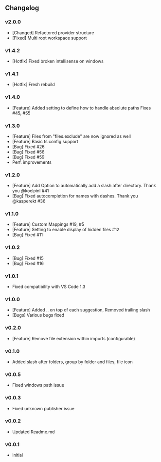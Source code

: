 ## Changelog

### v2.0.0

- [Changed] Refactored provider structure
- [Fixed] Multi root workspace support

### v1.4.2

- [Hotfix] Fixed broken intellisense on windows

### v1.4.1

- [Hotfix] Fresh rebuild

### v1.4.0

- [Feature] Added setting to define how to handle absolute paths Fixes #45, #55

### v1.3.0

- [Feature] Files from "files.exclude" are now ignored as well
- [Feature] Basic ts config support
- [Bug] Fixed #26
- [Bug] Fixed #56
- [Bug] Fixed #59
- Perf. improvements

### v1.2.0

- [Feature] Add Option to automatically add a slash after directory. Thank you @koelpinl #41
- [Bug] Fixed autocompletion for names with dashes. Thank you @kasperekt #36

### v1.1.0

- [Feature] Custom Mappings #19, #5
- [Feature] Setting to enable display of hidden files #12
- [Bug] Fixed #11

### v1.0.2

- [Bug] Fixed #15
- [Bug] Fixed #16

### v1.0.1

- Fixed compatibility with VS Code 1.3

### v1.0.0

- [Feature] Added .. on top of each suggestion, Removed trailing slash
- [Bugs] Various bugs fixed

### v0.2.0

- [Feature] Remove file extension within imports (configurable)

### v0.1.0

- Added slash after folders, group by folder and files, file icon

### v0.0.5

- Fixed windows path issue

### v0.0.3

- Fixed unknown publisher issue

### v0.0.2

- Updated Readme.md

### v0.0.1

- Initial
